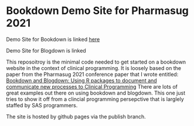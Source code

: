 # Bookdown Demo Site for Pharmasug 2021

Demo Site for Bookdown is linked [here](https://bms63.github.io/cp_book_demo/) 

Demo Site for Blogdown is linked []() 

This reposoitroy is the minimal code needed to get started on a bookdown website in the context of clinical programming.  It is loosely based on the paper from the Pharmasug 2021 conference paper that I wrote entitled:  [Bookdown and Blogdown: Using R packages to document and communicate new processes to Clinical Programming](https://www.pharmasug.org/us/2021/papers.html#SI-108) There are lots of great examples out there on using bookdown and blogdown.  This one just tries to show it off from a clincial programming persepctive that is larglely staffed by SAS programmers.

The site is hosted by github pages via the publish branch.  
